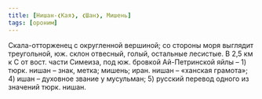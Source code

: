 ```yaml
---
title: [Нишан-❮Кая❯, ❮Шан❯, Мишень]
tags: [ороним]
---
```


Скала-отторженец с округленной вершиной; со стороны моря выглядит треугольной,
юж. склон отвесный, голый, остальные лесистые. В 2,5 км к С от вост. части
Симеиза, под юж. бровкой Ай-Петринской яйлы – 1) тюрк. нишан – знак, метка;
мишень; иран. нишан – «ханская грамота»; 4) ишан – духовное звание у мусульман;
5) русский перевод одного из значений тюрк. нишан.
